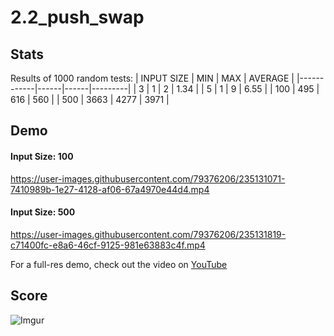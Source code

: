 # 2.2_push_swap

## Stats
Results of 1000 random tests:
| INPUT SIZE | MIN  | MAX  | AVERAGE |
|------------|------|------|---------|
| 3          | 1    | 2    | 1.34    |
| 5          | 1    | 9    | 6.55    |
| 100        | 495  | 616  | 560     |
| 500        | 3663 | 4277 | 3971    |

## Demo
#### Input Size: 100
https://user-images.githubusercontent.com/79376206/235131071-7410989b-1e27-4128-af06-67a4970e44d4.mp4

#### Input Size: 500
https://user-images.githubusercontent.com/79376206/235131819-c71400fc-e8a6-46cf-9125-981e63883c4f.mp4

For a full-res demo, check out the video on [YouTube](https://youtu.be/nN0gt9Yrt04)

## Score
![Imgur](https://imgur.com/VYq3Dda.png)
